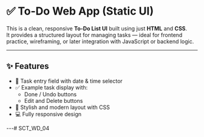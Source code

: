 # ✅ To-Do Web App (Static UI)

This is a clean, responsive **To-Do List UI** built using just **HTML** and **CSS**.  
It provides a structured layout for managing tasks — ideal for frontend practice, wireframing, or later integration with JavaScript or backend logic.

---

## ✨ Features

- 📝 Task entry field with date & time selector  
- ✅ Example task display with:
  - Done / Undo buttons
  - Edit and Delete buttons  
- 🎨 Stylish and modern layout with CSS
- 💻 Fully responsive design

---# SCT_WD_04
